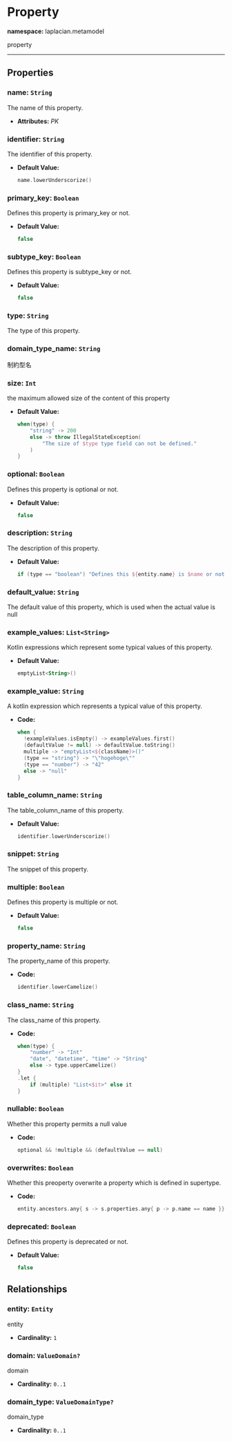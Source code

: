 # **Property**
**namespace:** laplacian.metamodel

property



---

## Properties

### name: `String`
The name of this property.
- **Attributes:** *PK*

### identifier: `String`
The identifier of this property.
- **Default Value:**
  ```kotlin
  name.lowerUnderscorize()
  ```

### primary_key: `Boolean`
Defines this property is primary_key or not.
- **Default Value:**
  ```kotlin
  false
  ```

### subtype_key: `Boolean`
Defines this property is subtype_key or not.
- **Default Value:**
  ```kotlin
  false
  ```

### type: `String`
The type of this property.

### domain_type_name: `String`
制約型名

### size: `Int`
the maximum allowed size of the content of this property
- **Default Value:**
  ```kotlin
  when(type) {
      "string" -> 200
      else -> throw IllegalStateException(
          "The size of $type type field can not be defined."
      )
  }
  ```

### optional: `Boolean`
Defines this property is optional or not.
- **Default Value:**
  ```kotlin
  false
  ```

### description: `String`
The description of this property.
- **Default Value:**
  ```kotlin
  if (type == "boolean") "Defines this ${entity.name} is $name or not." else "The $name of this ${entity.name}."
  ```

### default_value: `String`
The default value of this property, which is used when the actual value is null


### example_values: `List<String>`
Kotlin expressions which represent some typical values of this property.

- **Default Value:**
  ```kotlin
  emptyList<String>()
  ```

### example_value: `String`
A kotlin expression which represents a typical value of this property.

- **Code:**
  ```kotlin
  when {
    !exampleValues.isEmpty() -> exampleValues.first()
    (defaultValue != null) -> defaultValue.toString()
    multiple -> "emptyList<${className}>()"
    (type == "string") -> "\"hogehoge\""
    (type == "number") -> "42"
    else -> "null"
  }
  ```

### table_column_name: `String`
The table_column_name of this property.
- **Default Value:**
  ```kotlin
  identifier.lowerUnderscorize()
  ```

### snippet: `String`
The snippet of this property.

### multiple: `Boolean`
Defines this property is multiple or not.
- **Default Value:**
  ```kotlin
  false
  ```

### property_name: `String`
The property_name of this property.
- **Code:**
  ```kotlin
  identifier.lowerCamelize()
  ```

### class_name: `String`
The class_name of this property.
- **Code:**
  ```kotlin
  when(type) {
      "number" -> "Int"
      "date", "datetime", "time" -> "String"
      else -> type.upperCamelize()
  }
  .let {
      if (multiple) "List<$it>" else it
  }
  ```

### nullable: `Boolean`
Whether this property permits a null value

- **Code:**
  ```kotlin
  optional && !multiple && (defaultValue == null)
  ```

### overwrites: `Boolean`
Whether this preoperty overwrite a property which is defined in supertype.

- **Code:**
  ```kotlin
  entity.ancestors.any{ s -> s.properties.any{ p -> p.name == name }}
  ```

### deprecated: `Boolean`
Defines this property is deprecated or not.
- **Default Value:**
  ```kotlin
  false
  ```

## Relationships

### entity: `Entity`
entity
- **Cardinality:** `1`

### domain: `ValueDomain?`
domain
- **Cardinality:** `0..1`

### domain_type: `ValueDomainType?`
domain_type
- **Cardinality:** `0..1`